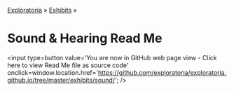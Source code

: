 [Exploratoria]( http://exploratoria.github.io ) &raquo; [Exhibits]( http://exploratoria.github.io/exhibits/ ) &raquo;

Sound & Hearing Read Me
====

<span style=display:none; >[You are now in GitHub source code view - Click here to view Read Me file as a web page]( http://exploratoria.github.io/exhibits/sound/index.html "View file as a web page." ) </span>
<input type=button value='You are now in GitHub web page view - Click here to view Read Me file as source code' onclick=window.location.href='https://github.com/exploratoria/exploratoria.github.io/tree/master/exhibits/sound/'; />


